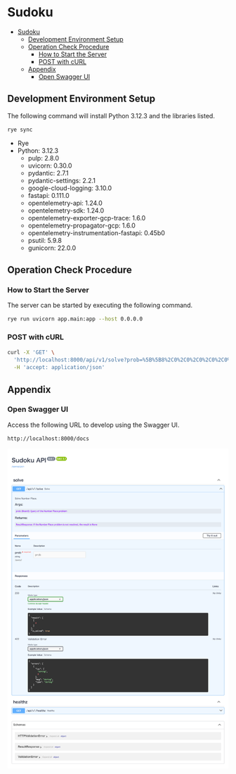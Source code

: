# Sudoku

- [Sudoku](#sudoku)
  - [Development Environment Setup](#development-environment-setup)
  - [Operation Check Procedure](#operation-check-procedure)
    - [How to Start the Server](#how-to-start-the-server)
    - [POST with cURL](#post-with-curl)
  - [Appendix](#appendix)
    - [Open Swagger UI](#open-swagger-ui)


## Development Environment Setup
The following command will install Python 3.12.3 and the libraries listed.

```sh
rye sync
```

- Rye
- Python: 3.12.3
  - pulp: 2.8.0
  - uvicorn: 0.30.0
  - pydantic: 2.7.1
  - pydantic-settings: 2.2.1
  - google-cloud-logging: 3.10.0
  - fastapi: 0.111.0
  - opentelemetry-api: 1.24.0
  - opentelemetry-sdk: 1.24.0
  - opentelemetry-exporter-gcp-trace: 1.6.0
  - opentelemetry-propagator-gcp: 1.6.0
  - opentelemetry-instrumentation-fastapi: 0.45b0
  - psutil: 5.9.8
  - gunicorn: 22.0.0


## Operation Check Procedure

### How to Start the Server
The server can be started by executing the following command.

```sh
rye run uvicorn app.main:app --host 0.0.0.0
```


### POST with cURL
```sh
curl -X 'GET' \
  'http://localhost:8000/api/v1/solve?prob=%5B%5B8%2C0%2C0%2C0%2C0%2C0%2C0%2C0%2C0%5D%2C%5B0%2C0%2C3%2C6%2C0%2C0%2C0%2C0%2C0%5D%2C%5B0%2C7%2C0%2C0%2C9%2C0%2C2%2C0%2C0%5D%2C%5B0%2C5%2C0%2C0%2C0%2C7%2C0%2C0%2C0%5D%2C%5B0%2C0%2C0%2C0%2C4%2C5%2C7%2C0%2C0%5D%2C%5B0%2C0%2C0%2C1%2C0%2C0%2C0%2C3%2C0%5D%2C%5B0%2C0%2C1%2C0%2C0%2C0%2C0%2C6%2C8%5D%2C%5B0%2C0%2C8%2C5%2C0%2C0%2C0%2C1%2C0%5D%2C%5B0%2C9%2C0%2C0%2C0%2C0%2C4%2C0%2C0%5D%5D' \
  -H 'accept: application/json'
```


## Appendix

### Open Swagger UI
Access the following URL to develop using the Swagger UI.

```sh
http://localhost:8000/docs
```

![Swagger](/assets/images/swagger.png)
